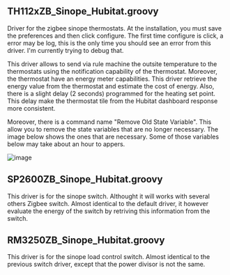 ## TH112xZB_Sinope_Hubitat.groovy 
Driver for the zigbee sinope thermostats. At the installation, you must save the preferences and then click configure. The first time configure is click, a error may be log, this is the only time you should see an error from this driver. I'm currently trying to debug that.

This driver allows to send via rule machine the outsite temperature to the thermostats using the notification capability of the thermostat. Moreover, the thermostat have an energy meter capabilities. This driver retrieve the energy value from the thermostat and estimate the cost of energy. Also, there is a slight delay (2 seconds) programmed for the heating set point. This delay make the thermostat tile from the Hubitat dashboard response more consistent.

Moreover, there is a command name "Remove Old State Variable". This allow you to remove the state variables that are no longer necessary. The image below shows the ones that are necessary. Some of those variables below may take about an hour to appers.

![image](https://user-images.githubusercontent.com/59889660/158075416-e1e8405b-1545-4564-839f-859db4389928.png)


## SP2600ZB_Sinope_Hubitat.groovy
This driver is for the sinope switch. Althought it will works with several others Zigbee switch. Almost identical to the default driver, it however evaluate the energy of the switch by retriving this information from the switch.

## RM3250ZB_Sinope_Hubitat.groovy
This driver is for the sinope load control switch. Almost identical to the previous switch driver, except that the power divisor is not the same.
